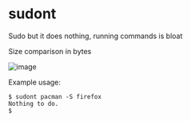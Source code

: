 # sudont
Sudo but it does nothing, running commands is bloat

Size comparison in bytes

![image](https://user-images.githubusercontent.com/73869536/142346442-eb4deeb7-1ca0-49b7-b373-a8a4c907e23a.png)

Example usage:

```
$ sudont pacman -S firefox
Nothing to do.
$
```
